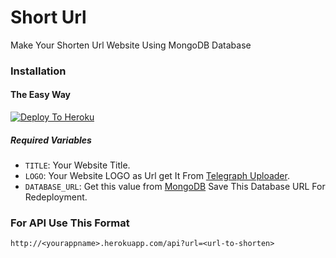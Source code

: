 # Short Url
Make Your Shorten Url Website Using MongoDB Database
### Installation

#### The Easy Way

[![Deploy To Heroku](https://www.herokucdn.com/deploy/button.svg)](https://heroku.com/deploy?template=https://github.com/iseshu/short-url)

##### Required Variables

* `TITLE`: Your Website Title.
* `LOGO`: Your Website LOGO as Url get It From [Telegraph Uploader](http://telegraph.thisai.tech/).
* `DATABASE_URL`: Get this value from [MongoDB](https://www.mongodb.com/) Save This Database URL For Redeployment.

### For API Use This Format

`http://<yourappname>.herokuapp.com/api?url=<url-to-shorten>`
